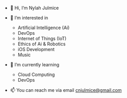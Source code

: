 - 👋 Hi, I’m Nylah Julmice
- 👀 I’m interested in 
  - Artificial Intelligence (Ai) 
  - DevOps
  - Internet of Things (IoT) 
  - Ethics of Ai & Robotics 
  - iOS Development
  - Music

- 🌱 I’m currently learning
  - Cloud Computing
  - DevOps
- 📫 You can reach me via email cnjulmice@gmail.com

<!---
nyniedj/nyniedj is a ✨ special ✨ repository because its `README.md` (this file) appears on your GitHub profile.
You can click the Preview link to take a look at your changes.
--->
